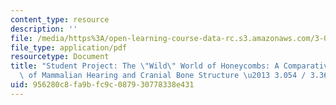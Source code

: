 ```yaml
---
content_type: resource
description: ''
file: /media/https%3A/open-learning-course-data-rc.s3.amazonaws.com/3-054-cellular-solids-structure-properties-and-applications-spring-2015/956280c8fa9bfc9c087930778338e431_MIT3_054S15_The_Wild.pdf
file_type: application/pdf
resourcetype: Document
title: "Student Project: The \"Wild\" World of Honeycombs: A Comparative Analysis\
  \ of Mammalian Hearing and Cranial Bone Structure \u2013 3.054 / 3.36 Spring 2015"
uid: 956280c8-fa9b-fc9c-0879-30778338e431
---
```

